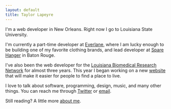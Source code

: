 ```yaml
---
layout: default
title: Taylor Lapeyre
---
```


I'm a web developer in New Orleans. Right now I go to Louisiana State University.

I'm currently a part-time developer at [Everlane][1], where I am lucky enough to be building one of my favorite clothing brands, and lead developer at [Spare Hanger][0] in Baton Rouge.

I've also been the web developer for the [Louisiana Biomedical Research Network][2] for almost three years. This year I began working on a new [website][3] that will make it easier for people to find a place to live.

I love to talk about software, programming, design, music, and many other things. You can reach me through [Twitter][4] or [email][5].

Still reading? A little more [about me][6].

[0]: http://sparehanger.com
[1]: http://everlane.com
[2]: http://lbrn.lsu.edu
[3]: https://github.com/taylorlapeyre/twotwofive
[4]: http://twitter.com/taylorlapeyre
[5]: mailto:hello@taylorlapeyre.me
[6]: /about
